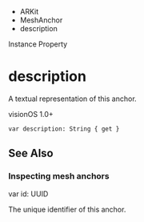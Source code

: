 

- ARKit
- MeshAnchor
-  description 

Instance Property

# description

A textual representation of this anchor.

visionOS 1.0+

``` source
var description: String { get }
```

## See Also

### Inspecting mesh anchors

var id: UUID

The unique identifier of this anchor.

